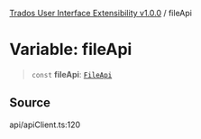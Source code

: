 [Trados User Interface Extensibility v1.0.0](../wiki/globals) / fileApi

# Variable: fileApi

> `const` **fileApi**: [`FileApi`](../wiki/Class.FileApi)

## Source

api/apiClient.ts:120
